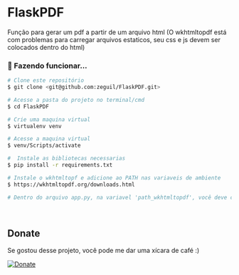 # FlaskPDF
Função para gerar um pdf a partir de um arquivo html
(O wkhtmltopdf está com problemas para carregar arquivos estaticos, seu css e js devem ser colocados dentro do html)

### 🎲 Fazendo funcionar...

```bash
# Clone este repositório
$ git clone <git@github.com:zeguil/FlaskPDF.git>

# Acesse a pasta do projeto no terminal/cmd
$ cd FlaskPDF

# Crie uma maquina virtual
$ virtualenv venv 

# Acesse a maquina virtual
$ venv/Scripts/activate

#  Instale as bibliotecas necessarias 
$ pip install -r requirements.txt

# Instale o wkhtmltopf e adicione ao PATH nas variaveis de ambiente
$ https://wkhtmltopdf.org/downloads.html

# Dentro do arquivo app.py, na variavel 'path_wkhtmltopdf', você deve colocar o caminho onde foi instalado o wkhtmltopdf

```
<br>

## Donate
Se gostou desse projeto, você pode me dar uma xícara de café :) 

[![Donate](https://img.shields.io/badge/Donate-PayPal-green.svg)](https://www.paypal.com/donate?business=EAH9AAPCYS94A&no_recurring=0&currency_code=BRL)